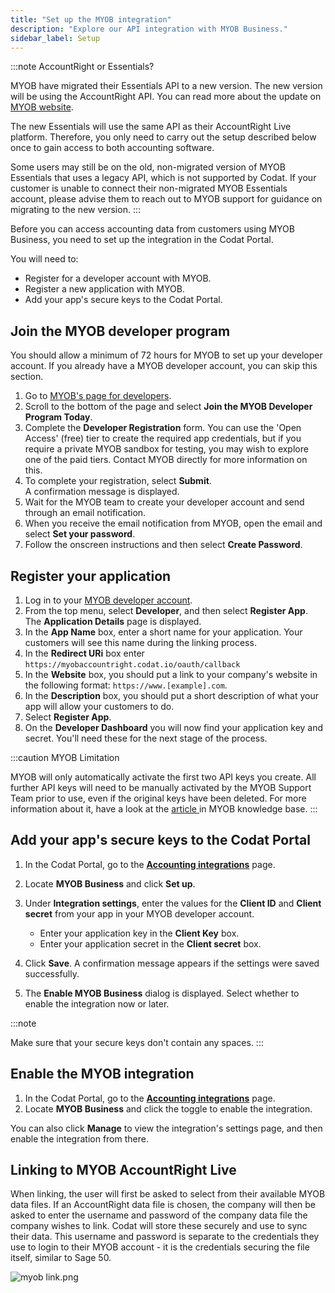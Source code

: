 ```yaml
---
title: "Set up the MYOB integration"
description: "Explore our API integration with MYOB Business."
sidebar_label: Setup
---
```


:::note AccountRight or Essentials?

MYOB have migrated their Essentials API to a new version. The new version will be using the AccountRight API. You can read more about the update on <a href="https://developer.myob.com/api/accountright/v2//" target="_blank">MYOB website</a>.

The new Essentials will use the same API as their AccountRight Live platform. Therefore, you only need to carry out the setup described below once to gain access to both accounting software.

Some users may still be on the old, non-migrated version of MYOB Essentials that uses a legacy API, which is not supported by Codat. If your customer is unable to connect their non-migrated MYOB Essentials account, please advise them to reach out to MYOB support for guidance on migrating to the new version.
:::

Before you can access accounting data from customers using MYOB Business, you need to set up the integration in the Codat Portal.

You will need to:

- Register for a developer account with MYOB.
- Register a new application with MYOB.
- Add your app's secure keys to the Codat Portal.

## Join the MYOB developer program

You should allow a minimum of 72 hours for MYOB to set up your developer account. If you already have a MYOB developer account, you can skip this section.

1. Go to <a className="external" href="https://developer.myob.com/become-a-myob-developer-partner/" target="_blank">MYOB's page for developers</a>.
2. Scroll to the bottom of the page and select **Join the MYOB Developer Program Today**.
3. Complete the **Developer Registration** form. You can use the 'Open Access' (free) tier to create the required app credentials, but if you require a private MYOB sandbox for testing, you may wish to explore one of the paid tiers. Contact MYOB directly for more information on this.
4. To complete your registration, select **Submit**.  
   A confirmation message is displayed.
5. Wait for the MYOB team to create your developer account and send through an email notification.
6. When you receive the email notification from MYOB, open the email and select **Set your password**.
7. Follow the onscreen instructions and then select **Create Password**.

## Register your application

1. Log in to your <a className="external" href="https://my.myob.com.au/pages/login.aspx" target="_blank">MYOB developer account</a>.
2. From the top menu, select **Developer**, and then select **Register App**.  
   The **Application Details** page is displayed.
3. In the **App Name** box, enter a short name for your application. Your customers will see this name during the linking process.
4. In the **Redirect URi** box enter `https://myobaccountright.codat.io/oauth/callback`
5. In the **Website** box, you should put a link to your company's website in the following format: `https://www.[example].com`.
6. In the **Description** box, you should put a short description of what your app will allow your customers to do.
7. Select **Register App**.
8. On the **Developer Dashboard** you will now find your application key and secret. You'll need these for the next stage of the process.

:::caution MYOB Limitation

MYOB will only automatically activate the first two API keys you create. All further API keys will need to be manually activated by the MYOB Support Team prior to use, even if the original keys have been deleted. For more information about it, have a look at the <a href="https://apisupport.myob.com/hc/en-us/articles/360000490416" target="_blank">article </a> in MYOB knowledge base.
:::

## Add your app's secure keys to the Codat Portal

1. In the Codat Portal, go to the <a className="external" href="https://app.codat.io/settings/integrations/accounting" target="_blank">**Accounting integrations**</a> page.

2. Locate **MYOB Business** and click **Set up**.

3. Under **Integration settings**, enter the values for the **Client ID** and **Client secret** from your app in your MYOB developer account.
   - Enter your application key in the **Client Key** box.
   - Enter your application secret in the **Client secret** box.

4. Click **Save**. A confirmation message appears if the settings were saved successfully.

5. The **Enable MYOB Business** dialog is displayed. Select whether to enable the integration now or later.

:::note

Make sure that your secure keys don't contain any spaces.
:::

## Enable the MYOB integration

1. In the Codat Portal, go to the <a className="external" href="https://app.codat.io/settings/integrations/accounting" target="blank">**Accounting integrations**</a> page.
2. Locate **MYOB Business** and click the toggle to enable the integration.

You can also click **Manage** to view the integration's settings page, and then enable the integration from there.

## Linking to MYOB AccountRight Live

When linking, the user will first be asked to select from their available MYOB data files. If an AccountRight data file is chosen, the company will then be asked to enter the username and password of the company data file the company wishes to link. Codat will store these securely and use to sync their data. This username and password is separate to the credentials they use to login to their MYOB account - it is the credentials securing the file itself, similar to Sage 50.

![](/img/old/761a123-myob_link.png "myob link.png")
